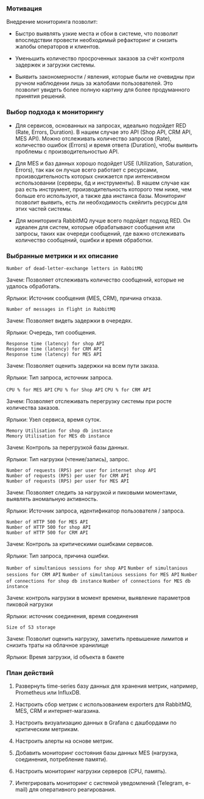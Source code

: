 ### Мотивация

Внедрение мониторинга позволит:

- Быстро выявлять узкие места и сбои в системе, что позволит впоследствии провести необходимый рефакторинг и снизить жалобы операторов и клиентов.

- Уменьшить количество просроченных заказов за счёт контроля задержек и загрузки системы.

- Выявить закономерности / явления, которые были не очевидны при ручном наблюдении лишь за жалобами пользователей. Это позволит увидеть более полную картину
для более продуманного принятия решений.

### Выбор подхода к мониторингу

- Для сервисов, основанных на запросах, идеально подойдет RED (Rate, Errors, Duration). В нашем случае это API (Shop API, CRM API, MES API).
Можно отслеживать количество запросов (Rate), количество ошибок (Errors) и время ответа (Duration), чтобы выявить проблемы с производительностью API.

- Для MES и баз данных хорошо подойдет USE (Utilization, Saturation, Errors), так как он лучше всего работает с ресурсами, 
производительность которых снижается при интенсивном использовании (серверы, бд и инструменты). В нашем случае как раз есть 
инструмент, производительность которого тем ниже, чем больше его используют, а также два инстанса базы. Мониторинг позволит выявить, есть ли необходимость
скейлить ресурсы для этих частей системы.

- Для мониторинга RabbitMQ лучше всего подойдет подход RED. Он идеален для систем, которые обрабатывают сообщения или запросы, 
таких как очереди сообщений, где важно отслеживать количество сообщений, ошибки и время обработки.

### Выбранные метрики и их описание

`Number of dead-letter-exchange letters in RabbitMQ`

Зачем: Позволяет отслеживать количество сообщений, которые не удалось обработать.

Ярлыки: Источник сообщения (MES, CRM), причина отказа.

`Number of messages in flight in RabbitMQ`

Зачем: Позволяет видеть задержки в очередях.

Ярлыки: Очередь, тип сообщения.

`Response time (latency) for shop API`   
`Response time (latency) for CRM API`  
`Response time (latency) for MES API`  

Зачем: Позволяет оценить задержки на всем пути заказа.

Ярлыки: Тип запроса, источник запроса.

`CPU % for MES API`
`CPU % for Shop API`
`CPU % for CRM API`

Зачем: Позволяет отслеживать перегрузку системы при росте количества заказов.

Ярлыки: Узел сервиса, время суток.

`Memory Utilisation for shop db instance`  
`Memory Utilisation for MES db instance`

Зачем: Контроль за перегрузкой базы данных.

Ярлыки: Тип нагрузки (чтение/запись), запрос.

`Number of requests (RPS) per user for internet shop API`  
`Number of requests (RPS) per user for CRM API`  
`Number of requests (RPS) per user for MES API`  

Зачем: Позволяет следить за нагрузкой и пиковыми моментами, выявлять аномальную активность.

Ярлыки: Источник запроса, идентификатор пользователя / запроса.

`Number of HTTP 500 for MES API`  
`Number of HTTP 500 for shop API`  
`Number of HTTP 500 for CRM API`  

Зачем: Контроль за критическими ошибками сервисов.

Ярлыки: Тип запроса, причина ошибки.

`Number of simultanious sessions for shop API`
`Number of simultanious sessions for CRM API`
`Number of simultanious sessions for MES API`
`Number of connections for shop db instance`
`Number of connections for MES db instance`

Зачем: контроль нагрузки в момент времени, выявление параметров пиковой нагрузки

Ярлыки: источник соединения, время соединения

`Size of S3 storage`

Зачем: Позволит оценить нагрузку, заметить превышение лимитов и снизить траты на облачное хранилище

Ярлыки: Время загрузки, id объекта в бакете

### План действий

1. Развернуть time-series базу данных для хранения метрик, например, Prometheus или InfluxDB.

2. Настроить сбор метрик с использованием exporters для RabbitMQ, MES, CRM и интернет-магазина.

3. Настроить визуализацию данных в Grafana с дашбордами по критическим метрикам.

4. Настроить алерты на основе метрик.

5. Добавить мониторинг состояния базы данных MES (нагрузка, соединения, потребление памяти).

6. Настроить мониторинг нагрузки серверов (CPU, память).

7. Интегрировать мониторинг с системой уведомлений (Telegram, e-mail) для оперативного реагирования.